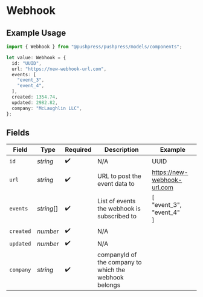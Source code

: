# Webhook

## Example Usage

```typescript
import { Webhook } from "@pushpress/pushpress/models/components";

let value: Webhook = {
  id: "UUID",
  url: "https://new-webhook-url.com",
  events: [
    "event_3",
    "event_4",
  ],
  created: 1354.74,
  updated: 2982.82,
  company: "McLaughlin LLC",
};
```

## Fields

| Field                                                 | Type                                                  | Required                                              | Description                                           | Example                                               |
| ----------------------------------------------------- | ----------------------------------------------------- | ----------------------------------------------------- | ----------------------------------------------------- | ----------------------------------------------------- |
| `id`                                                  | *string*                                              | :heavy_check_mark:                                    | N/A                                                   | UUID                                                  |
| `url`                                                 | *string*                                              | :heavy_check_mark:                                    | URL to post the event data to                         | https://new-webhook-url.com                           |
| `events`                                              | *string*[]                                            | :heavy_check_mark:                                    | List of events the webhook is subscribed to           | [<br/>"event_3",<br/>"event_4"<br/>]                  |
| `created`                                             | *number*                                              | :heavy_check_mark:                                    | N/A                                                   |                                                       |
| `updated`                                             | *number*                                              | :heavy_check_mark:                                    | N/A                                                   |                                                       |
| `company`                                             | *string*                                              | :heavy_check_mark:                                    | companyId of the company to which the webhook belongs |                                                       |